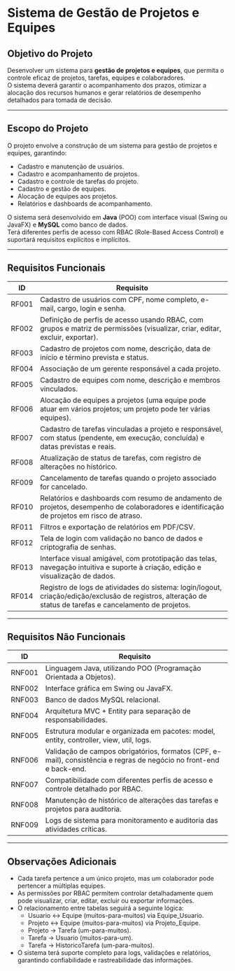 # Sistema de Gestão de Projetos e Equipes

## Objetivo do Projeto
Desenvolver um sistema para **gestão de projetos e equipes**, que permita o controle eficaz de projetos, tarefas, equipes e colaboradores.  
O sistema deverá garantir o acompanhamento dos prazos, otimizar a alocação dos recursos humanos e gerar relatórios de desempenho detalhados para tomada de decisão.

---

## Escopo do Projeto
O projeto envolve a construção de um sistema para gestão de projetos e equipes, garantindo:

- Cadastro e manutenção de usuários.
- Cadastro e acompanhamento de projetos.
- Cadastro e controle de tarefas do projeto.
- Cadastro e gestão de equipes.
- Alocação de equipes aos projetos.
- Relatórios e dashboards de acompanhamento.

O sistema será desenvolvido em **Java** (POO) com interface visual (Swing ou JavaFX) e **MySQL** como banco de dados.  
Terá diferentes perfis de acesso com RBAC (Role-Based Access Control) e suportará requisitos explícitos e implícitos.

---

## Requisitos Funcionais

| ID      | Requisito                                                                                   |
|---------|---------------------------------------------------------------------------------------------|
| RF001   | Cadastro de usuários com CPF, nome completo, e-mail, cargo, login e senha.                  |
| RF002   | Definição de perfis de acesso usando RBAC, com grupos e matriz de permissões (visualizar, criar, editar, excluir, exportar). |
| RF003   | Cadastro de projetos com nome, descrição, data de início e término prevista e status.       |
| RF004   | Associação de um gerente responsável a cada projeto.                                        |
| RF005   | Cadastro de equipes com nome, descrição e membros vinculados.                               |
| RF006   | Alocação de equipes a projetos (uma equipe pode atuar em vários projetos; um projeto pode ter várias equipes). |
| RF007   | Cadastro de tarefas vinculadas a projeto e responsável, com status (pendente, em execução, concluída) e datas previstas e reais. |
| RF008   | Atualização de status de tarefas, com registro de alterações no histórico.                 |
| RF009   | Cancelamento de tarefas quando o projeto associado for cancelado.                          |
| RF010   | Relatórios e dashboards com resumo de andamento de projetos, desempenho de colaboradores e identificação de projetos em risco de atraso. |
| RF011   | Filtros e exportação de relatórios em PDF/CSV.                                             |
| RF012   | Tela de login com validação no banco de dados e criptografia de senhas.                    |
| RF013   | Interface visual amigável, com prototipação das telas, navegação intuitiva e suporte à criação, edição e visualização de dados. |
| RF014   | Registro de logs de atividades do sistema: login/logout, criação/edição/exclusão de registros, alteração de status de tarefas e cancelamento de projetos. |

---

## Requisitos Não Funcionais

| ID      | Requisito                                                                                   |
|---------|---------------------------------------------------------------------------------------------|
| RNF001  | Linguagem Java, utilizando POO (Programação Orientada a Objetos).                           |
| RNF002  | Interface gráfica em Swing ou JavaFX.                                                       |
| RNF003  | Banco de dados MySQL relacional.                                                            |
| RNF004  | Arquitetura MVC + Entity para separação de responsabilidades.                           |
| RNF005  | Estrutura modular e organizada em pacotes: model, entity, controller, view, util, logs. |     |
| RNF006  | Validação de campos obrigatórios, formatos (CPF, e-mail), consistência e regras de negócio no front-end e back-end. |
| RNF007  | Compatibilidade com diferentes perfis de acesso e controle detalhado por RBAC.             |
| RNF008  | Manutenção de histórico de alterações das tarefas e projetos para auditoria.               |
| RNF009  | Logs de sistema para monitoramento e auditoria das atividades críticas.                     |

---

## Observações Adicionais
- Cada tarefa pertence a um único projeto, mas um colaborador pode pertencer a múltiplas equipes.  
- As permissões por RBAC permitem controlar detalhadamente quem pode visualizar, criar, editar, excluir ou exportar informações.  
- O relacionamento entre tabelas seguirá a seguinte lógica:  
  - Usuario ↔ Equipe (muitos-para-muitos) via Equipe_Usuario.  
  - Projeto ↔ Equipe (muitos-para-muitos) via Projeto_Equipe.  
  - Projeto → Tarefa (um-para-muitos).  
  - Tarefa → Usuario (muitos-para-um).  
  - Tarefa → HistoricoTarefa (um-para-muitos).  
- O sistema terá suporte completo para logs, validações e relatórios, garantindo confiabilidade e rastreabilidade das informações.
